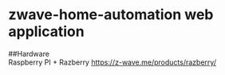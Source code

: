 # zwave-home-automation web application 
##Hardware   
Raspberry PI + Razberry https://z-wave.me/products/razberry/
